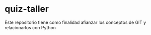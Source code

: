 # quiz-taller
Este repositorio tiene como finalidad afianzar los conceptos de GIT y relacionarlos con Python
